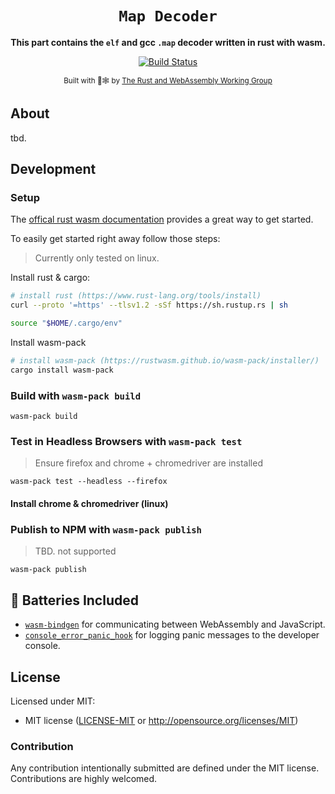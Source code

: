 <div align="center">

  <h1><code>Map Decoder</code></h1>

<strong>This part contains the `elf` and gcc `.map` decoder written in rust with wasm.</strong>

  <p>
    <a href="https://github.com/BitFis/gcc-output-map-web-renderer/actions"><img src="https://img.shields.io/github/actions/workflow/status/BitFis/gcc-output-map-web-renderer/node.js.yml" alt="Build Status" /></a>
  </p>

<sub>Built with 🦀🕸 by <a href="https://rustwasm.github.io/">The Rust and WebAssembly Working Group</a></sub>

</div>

## About

tbd.

## Development

### Setup

The [offical rust wasm documentation](https://rustwasm.github.io/docs/book/introduction.html) provides a great way to get started.

To easily get started right away follow those steps:

> Currently only tested on linux.

Install rust & cargo:

```bash
# install rust (https://www.rust-lang.org/tools/install)
curl --proto '=https' --tlsv1.2 -sSf https://sh.rustup.rs | sh

source "$HOME/.cargo/env"
```

Install wasm-pack

```bash
# install wasm-pack (https://rustwasm.github.io/wasm-pack/installer/)
cargo install wasm-pack
```

### Build with `wasm-pack build`

```
wasm-pack build
```

### Test in Headless Browsers with `wasm-pack test`

> Ensure firefox and chrome + chromedriver are installed

```
wasm-pack test --headless --firefox
```

#### Install chrome & chromedriver (linux)

### Publish to NPM with `wasm-pack publish`

> TBD. not supported

```
wasm-pack publish
```

## 🔋 Batteries Included

- [`wasm-bindgen`](https://github.com/rustwasm/wasm-bindgen) for communicating
  between WebAssembly and JavaScript.
- [`console_error_panic_hook`](https://github.com/rustwasm/console_error_panic_hook)
  for logging panic messages to the developer console.

## License

Licensed under MIT:

- MIT license ([LICENSE-MIT](LICENSE-MIT) or http://opensource.org/licenses/MIT)

### Contribution

Any contribution intentionally submitted are defined under the MIT license.
Contributions are highly welcomed.
